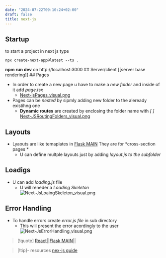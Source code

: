 ```yaml
---
date: "2024-07-22T09:10:24+02:00"
draft: false
title: next-js
---
```


## Startup

to start a project in next js type

    npx create-next-app@latest --ts .

**npm run dev** on http://localhost:3000 ## Server/client \[\[server
base rendering\]\] ## Pages

-   In order to create a new page u have to make a *new folder* and
    inside of it add *page.tsx*
    -   [Next-jsPages_visual.png](/Next-jsPages_visual.png)
-   Pages can be *nested* by sipmly adding new folder to the aleready
    existihng one
    -   **Dynamic routes** are created by enclosing the folder name with
        *\[ \]*
        [Next-JSRoutingFolders_visual.png](/Next-JSRoutingFolders_visual.png)

## Layouts

-   Lyaouts are like temaplates in [Flask
    MAIN](/Notes/posts/Flask_startup/Flask_MAIN) They are for
    *cross-section pages *
    -   U can define multple layouts just by adding *layout.js to the
        subfolder*

## Loadigs

-   U can add *loading.js* file
    -   U will reneder a *Loading Skeleton*
        ![Next-JsLoaingSkeleton_visual.png](/Notes/Next-JsLoaingSkeleton_visual.png)

## Error Handling

-   To handle errors create *error.js file* in sub directory
    -   This wiil present the error acordingly to the user
        ![Next-JsErrorHandling_visual.png](/Notes/Next-JsErrorHandling_visual.png)

> \[!quote\] [React](/Notes/posts/next-js/Reactjs/React)\|\|[Flask
> MAIN](/Notes/posts/Flask_startup/Flask_MAIN)\|\|

> \[!tip\]- resources [nex-js
> guide](https://www.youtube.com/watch?v:%20wm5gMKuwSYk)
